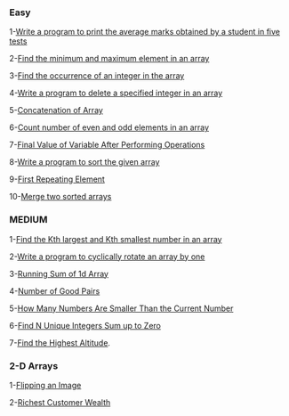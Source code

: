 
### Easy

1-[Write a program to print the average marks obtained by a student in five tests](https://www.csinfo360.com/2020/03/print-average-marks-obtained-by-student.html)

2-[Find the minimum and maximum element in an array](https://practice.geeksforgeeks.org/problems/find-minimum-and-maximum-element-in-an-array4428/1)

3-[Find the occurrence of an integer in the array](https://practice.geeksforgeeks.org/problems/find-the-frequency/1)

4-[Write a program to delete a specified integer in an array](https://www.csinfo360.com/2020/04/delete-specified-integer-in-array.html)

5-[Concatenation of Array](https://leetcode.com/problems/concatenation-of-array/)

6-[Count number of even and odd elements in an array](https://www.geeksforgeeks.org/count-number-even-odd-elements-array/)

7-[Final Value of Variable After Performing Operations](https://leetcode.com/problems/final-value-of-variable-after-performing-operations/)

8-[Write a program to sort the given array](https://practice.geeksforgeeks.org/problems/sort-the-array0055/1)

9-[First Repeating Element](https://practice.geeksforgeeks.org/problems/first-repeating-element4018/1)

10-[Merge two sorted arrays](https://www.geeksforgeeks.org/merge-two-sorted-arrays/)



### MEDIUM

1-[Find the Kth largest and Kth smallest number in an array](https://practice.geeksforgeeks.org/problems/kth-smallest-element5635/1)

2-[Write a program to cyclically rotate an array by one](https://practice.geeksforgeeks.org/problems/cyclically-rotate-an-array-by-one2614/1) 

3-[Running Sum of 1d Array](https://leetcode.com/problems/running-sum-of-1d-array/)

4-[Number of Good Pairs](https://leetcode.com/problems/number-of-good-pairs/)

5-[How Many Numbers Are Smaller Than the Current Number](https://leetcode.com/problems/how-many-numbers-are-smaller-than-the-current-number/)

6-[Find N Unique Integers Sum up to Zero](https://leetcode.com/problems/find-n-unique-integers-sum-up-to-zero/)

7-[Find the Highest Altitude](https://leetcode.com/problems/find-the-highest-altitude/).


### 2-D Arrays

1-[Flipping an Image](https://leetcode.com/problems/flipping-an-image/)

2-[Richest Customer Wealth](https://leetcode.com/problems/richest-customer-wealth/)

